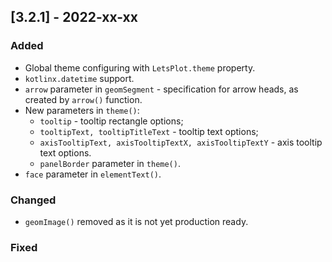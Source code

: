 ## [3.2.1] - 2022-xx-xx

### Added
- Global theme configuring with `LetsPlot.theme` property.
- `kotlinx.datetime` support.
- `arrow` parameter in `geomSegment` - specification for arrow heads, as created by `arrow()` function.
- New parameters in `theme()`:
    - `tooltip` - tooltip rectangle options;
    - `tooltipText, tooltipTitleText` - tooltip text options;
    - `axisTooltipText, axisTooltipTextX, axisTooltipTextY` - axis tooltip text options.
    - `panelBorder` parameter in `theme()`.
- `face` parameter in `elementText()`.

### Changed
- `geomImage()` removed as it is not yet production ready.


### Fixed
